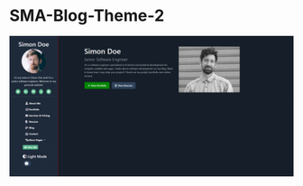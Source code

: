 # SMA-Blog-Theme-2

<img src="https://github.com/ismailgok/SMA-Blog-Theme-2/blob/main/blogIMG.PNG?raw=true" />
